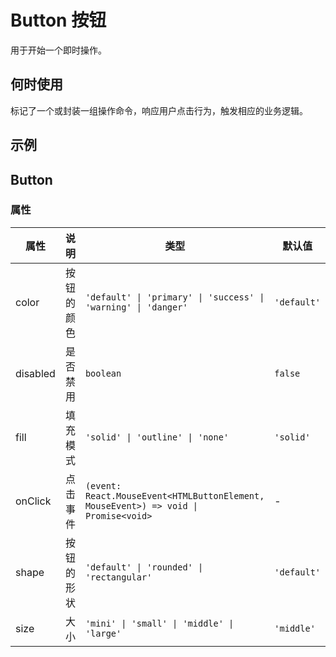 # Button 按钮

用于开始一个即时操作。

## 何时使用

标记了一个或封装一组操作命令，响应用户点击行为，触发相应的业务逻辑。

## 示例

<code src="./demos/demo1.tsx"></code>

<!--<code src="./demos/demo2.tsx"></code>-->

## Button

### 属性

| 属性     | 说明       | 类型                                                                                | 默认值      |
| -------- | ---------- | ----------------------------------------------------------------------------------- | ----------- |
| color    | 按钮的颜色 | `'default' \| 'primary' \| 'success' \| 'warning' \| 'danger'`                      | `'default'` |
| disabled | 是否禁用   | `boolean`                                                                           | `false`     |
| fill     | 填充模式   | `'solid' \| 'outline' \| 'none'`                                                    | `'solid'`   |
| onClick  | 点击事件   | `(event: React.MouseEvent<HTMLButtonElement, MouseEvent>) => void \| Promise<void>` | -           |
| shape    | 按钮的形状 | `'default' \| 'rounded' \| 'rectangular'`                                           | `'default'` |
| size     | 大小       | `'mini' \| 'small' \| 'middle' \| 'large'`                                          | `'middle'`  |

<!--此外，还支持原生 `button` 元素的以下属性：`onMouseDown` `onMouseUp` `onTouchStart` `onTouchEnd`。-->

<!--### CSS 变量-->

<!--| 属性               | 说明     | 默认值                    | 全局变量                        |-->
<!--| ------------------ | -------- | ------------------------- | ------------------------------- |-->
<!--| --background-color | 背景颜色 | `var(--adm-color-white)`  | `--adm-button-background-color` |-->
<!--| --border-color     | 边框颜色 | `var(--adm-border-color)` | `--adm-button-border-color`     |-->
<!--| --border-radius    | 圆角大小 | `4px`                     | `--adm-button-border-radius`    |-->
<!--| --border-style     | 边框样式 | `solid`                   | `--adm-button-border-style`     |-->
<!--| --border-width     | 边框宽度 | `1px`                     | `--adm-button-border-width`     |-->
<!--| --text-color       | 文字颜色 | `var(--adm-color-text)`   | `--adm-button-text-color`       |-->

<!--### Ref-->

<!--| 属性          | 说明             | 类型                          |-->
<!--| ------------- | ---------------- | ----------------------------- |-->
<!--| nativeElement | 原始 button 元素 | `HtmlButtonElement` \| `null` |-->

